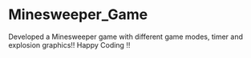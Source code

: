 # Minesweeper_Game
Developed a Minesweeper game with different game modes, timer and explosion graphics!! Happy Coding !!
